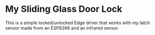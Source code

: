 # My Sliding Glass Door Lock

This is a simple locked/unlocked Edge driver that works with my latch sensor made from an ESP8266 and an infrared sensor.

